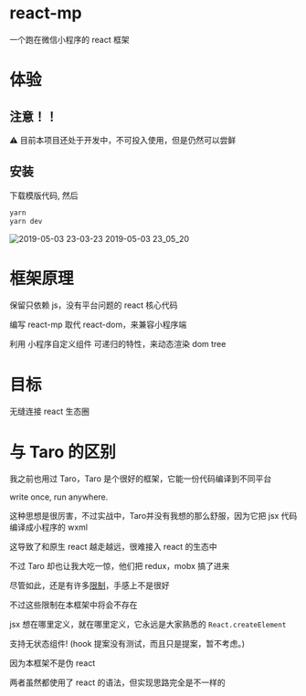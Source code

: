 # react-mp
一个跑在微信小程序的 react 框架



# 体验
## 注意！！
⚠️  目前本项目还处于开发中，不可投入使用，但是仍然可以尝鲜
## 安装
下载模版代码,
然后
```bash
yarn
yarn dev
```

![2019-05-03 23-03-23 2019-05-03 23_05_20](https://user-images.githubusercontent.com/25004510/57148181-a3923e00-6dfb-11e9-8332-3aa00ca08a3e.gif)


# 框架原理
保留只依赖 js，没有平台问题的 react 核心代码

编写 react-mp 取代 react-dom，来兼容小程序端

利用 小程序自定义组件 可递归的特性，来动态渲染 dom tree

# 目标
无缝连接 react 生态圈

# 与 Taro 的区别
我之前也用过 Taro，Taro 是个很好的框架，它能一份代码编译到不同平台

write once, run anywhere.

这种思想是很厉害，不过实战中，Taro并没有我想的那么舒服，因为它把 jsx 代码编译成小程序的 wxml

这导致了和原生 react 越走越远，很难接入 react 的生态中

不过 Taro 却也让我大吃一惊，他们把 redux，mobx 搞了进来

尽管如此，还是有许多[限制](https://nervjs.github.io/taro/docs/best-practice.html)，手感上不是很好

不过这些限制在本框架中将会不存在

jsx 想在哪里定义，就在哪里定义，它永远是大家熟悉的 `React.createElement`

支持无状态组件! (hook 提案没有测试，而且只是提案，暂不考虑。)

因为本框架不是伪 react

两者虽然都使用了 react 的语法，但实现思路完全是不一样的
